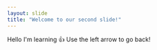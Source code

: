 ```yaml
---
layout: slide
title: "Welcome to our second slide!"
---
```

Hello I'm learning :+1:
Use the left arrow to go back!
